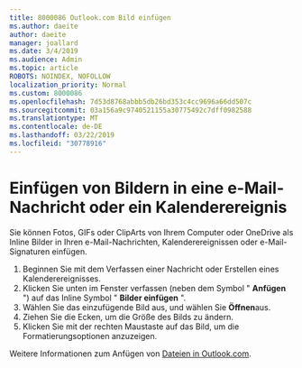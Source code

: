 ```yaml
---
title: 8000086 Outlook.com Bild einfügen
ms.author: daeite
author: daeite
manager: joallard
ms.date: 3/4/2019
ms.audience: Admin
ms.topic: article
ROBOTS: NOINDEX, NOFOLLOW
localization_priority: Normal
ms.custom: 8000086
ms.openlocfilehash: 7d53d8768abbb5db26bd353c4cc9696a66dd507c
ms.sourcegitcommit: 03a156a9c9740521155a30775492c7dff0982588
ms.translationtype: MT
ms.contentlocale: de-DE
ms.lasthandoff: 03/22/2019
ms.locfileid: "30778916"
---
```

# <a name="insert-pictures-in-an-email-message-or-calendar-event"></a>Einfügen von Bildern in eine e-Mail-Nachricht oder ein Kalenderereignis

Sie können Fotos, GIFs oder ClipArts von Ihrem Computer oder OneDrive als Inline Bilder in Ihren e-Mail-Nachrichten, Kalenderereignissen oder e-Mail-Signaturen einfügen.

1. Beginnen Sie mit dem Verfassen einer Nachricht oder Erstellen eines Kalenderereignisses.
2. Klicken Sie unten im Fenster verfassen (neben dem Symbol " **Anfügen** ") auf das Inline Symbol " **Bilder einfügen** ".
3. Wählen Sie das einzufügende Bild aus, und wählen Sie **Öffnen**aus.
4. Ziehen Sie die Ecken, um die Größe des Bilds zu ändern.
5. Klicken Sie mit der rechten Maustaste auf das Bild, um die Formatierungsoptionen anzuzeigen.

Weitere Informationen zum Anfügen von [Dateien in Outlook.com](https://support.office.com/article/8d7c1ea7-4e5f-44ce-bb6e-c5fcc92ba9ab).